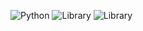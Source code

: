 ![Python](https://img.shields.io/badge/Python-3.8-blueviolet)
![Library](https://img.shields.io/badge/Optuna-integrated-blue)
![Library](https://img.shields.io/badge/MLflow-integrated-red)
